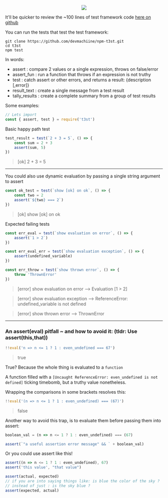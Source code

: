 <p align="center">
  <img src="https://github.com/devmachiine/npm-t3st/raw/master/play/t3st.png"/>
</p>

It'll be quicker to review the ~100 lines of test framework code [here on github](https://github.com/devmachiine/npm-t3st/blob/master/index.js)

You can run the tests that test the test framework:

```
git clone https://github.com/devmachiine/npm-t3st.git
cd t3st
npm test
```

In words:

* assert : compare 2 values or a single expression, throws on false/error
* assert_fun : run a function that throws if an expression is not truthy
* test : catch assert or other errors, and returns a result: {description [,error]}
* result_text : create a single message from a test result
* tally_results : create a complete summary from a group of test results

Some examples:

```javascript
// Lets import
const { assert, test } = require('t3st')
```
Basic happy path test
```javascript
test_result = test(`2 + 3 = 5`, () => {
    const sum = 2 + 3
    assert(sum, 5)
})
```
> [ok] 2 + 3 = 5
---
You could also use dynamic evaluation by passing a single string argument to assert
```javascript
const ok_test = test(`show [ok] on ok`, () => {
    const two = 2
    assert(`${two} === 2`)
})
```
 > [ok] show [ok] on ok

Expected failing tests

```javascript
const err_eval = test(`show evaluation on error`, () => {
    assert(`1 > 2`)
})

const err_eval_err = test(`show evaluation exception`, () => {
    assert(undefined_variable)
})

const err_throw = test(`show thrown error`, () => {
    throw 'ThrownError'
})
```

 > [error] show evaluation on error --> Evaluation [1 > 2]

 > [error] show evaluation exception --> ReferenceError: undefined_variable is not defined

 > [error] show thrown error --> ThrownError



---


### An assert(eval) pitfall ~ and how to avoid it: (**tldr: Use assert(this,that)**)

```javascript
!!eval('n => n <= 1 ? 1 : even_undefined === 67')
```
> true

True? Because the whole thing is evaluated to a `function`


A function filled with a `[Uncaught ReferenceError: even_undefined is not defined]` ticking timebomb,
but a truthy value nonetheless.

Wrapping the comparisons in some brackets resolves this:

```javascript
!!eval('(n => n <= 1 ? 1 : even_undefined) === (67)')
```
> false

Another way to avoid this trap, is to evaluate them before passing them into assert:
```javascript
boolean_val = (n => n <= 1 ? 1 : even_undefined) === (67)

assert(`"a useful assertion error message" && ` + boolean_val)
```
Or you could use assert like this!
```javascript
assert((n => n <= 1 ? 1 : even_undefined), 67)
assert('this value', "that value")

assert(actual, expected)
// if you are into saying things like: is blue the color of the sky ?   
// instead of just : is the sky blue ?
assert(expected, actual)
```